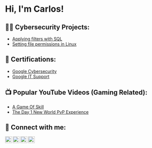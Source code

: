 <h1>Hi, I'm Carlos!</h2>

<h2>👨‍💻 Cybersecurity Projects:</h2>

- [Applying filters with SQL](https://docs.google.com/document/d/1t9c4N3MjOqtbuk7wfJjwU_Wb9-OkuiWEgqlXNrxhpew/edit?resourcekey=0-vaMTGnFPBI3j2fsVF0jMKA#heading=h.adnh333husy)
- [Setting file permissions in Linux](https://docs.google.com/document/d/1t9c4N3MjOqtbuk7wfJjwU_Wb9-OkuiWEgqlXNrxhpew/edit?resourcekey=0-vaMTGnFPBI3j2fsVF0jMKA#heading=h.adnh333husy)

<h2>📝 Certifications:</h2>

- [Google Cybersecurity](
https://www.coursera.org/account/accomplishments/specialization/certificate/QGQZB8YJ9GPH)
- [Google IT Support](https://www.coursera.org/accomplishments)

<h2>📺 Popular YouTube Videos (Gaming Related):</h2>

- [A Game Of Skill](https://www.youtube.com/watch?v=z32DbvdwI5Q)
- [The Day 1 New World PvP Experience](https://www.youtube.com/watch?v=1liwQTuv0_A)

<h2> 🤳 Connect with me:</h2>

[<img align="left" alt="JoshMadakor | YouTube" width="22px" src="https://cdn.jsdelivr.net/npm/simple-icons@v3/icons/youtube.svg" />][youtube]
[<img align="left" alt="JoshMadakor | Twitter" width="22px" src="https://cdn.jsdelivr.net/npm/simple-icons@v3/icons/twitter.svg" />][twitter]
[<img align="left" alt="JoshMadakor | LinkedIn" width="22px" src="https://cdn.jsdelivr.net/npm/simple-icons@v3/icons/linkedin.svg" />][linkedin]
[<img align="left" alt="JoshMadakor | Instagram" width="22px" src="https://cdn.jsdelivr.net/npm/simple-icons@v3/icons/instagram.svg" />][instagram]

[twitter]: https://twitter.com/CeeJwasX
[youtube]: https://www.youtube.com/channel/UCrbOWJZD3rZeYIz36rtdgVw
[instagram]: https://www.instagram.com/cj_barreto/
[linkedin]: https://www.linkedin.com/in/carlos-barreto-jr/

<!--
**joshmadakor1/joshmadakor1** is a ✨ _special_ ✨ repository because its `README.md` (this file) appears on your GitHub profile.

Here are some ideas to get you started:

- 🔭 I’m currently working on ...
- 🌱 I’m currently learning ...
- 👯 I’m looking to collaborate on ...
- 🤔 I’m looking for help with ...
- 💬 Ask me about ...
- 📫 How to reach me: ...
- 😄 Pronouns: ...
- ⚡ Fun fact: ...
-->
